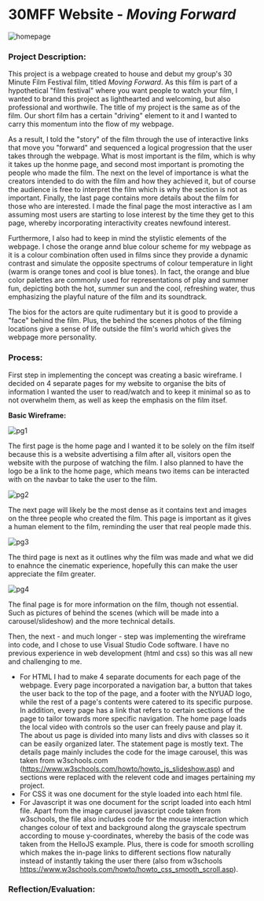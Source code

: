 # 30MFF Website - _Moving Forward_

![homepage](https://user-images.githubusercontent.com/98512628/192147912-824ab73a-44b6-4333-a3c9-fb05ce0c9bc9.png)

### Project Description:

This project is a webpage created to house and debut my group's 30 Minute Film Festival film, titled *Moving Forward*. As this film is part of a hypothetical "film festival" where you want people to watch your film, I wanted to brand this project as lighthearted and welcoming, but also professional and worthwile. The title of my project is the same as of the film. Our short film has a certain "driving" element to it and I wanted to carry this momentum into the flow of my webpage.

As a result, I told the "story" of the film through the use of interactive links that move you "forward" and sequenced a logical progression that the user takes through the webpage. What is most important is the film, which is why it takes up the honme page, and second most important is promoting the people who made the film. The next on the level of importance is what the creators intended to do with the film and how they achieved it, but of course the audience is free to interpret the film which is why the section is not as important. Finally, the last page contains more details about the film for those who are interested. I made the final page the most interactive as I am assuming most users are starting to lose interest by the time they get to this page, whereby incorporating interactivity creates newfound interest.

Furthermore, I also had to keep in mind the stylistic elements of the webpage. I chose the orange annd blue colour scheme for my webpage as it is a colour combination often used in films since they provide a dynamic contrast and simulate the opposite spectrums of colour temperature in light (warm is orange tones and cool is blue tones). In fact, the orange and blue color palettes are commonly used for representations of play and summer fun, depicting both the hot, summer sun and the cool, refreshing water, thus emphasizing the playful nature of the film and its soundtrack.

The bios for the actors are quite rudimentary but it is good to provide a "face" behind the film. Plus, the behind the scenes photos of the filming locations give a sense of life outside the film's world which gives the webpage more personality.

### Process:

First step in implementing the concept was creating a basic wireframe. I decided on 4 separate pages for my website to organise the bits of information I wanted the user to read/watch and to keep it minimal so as to not overwhelm them, as well as keep the emphasis on the film itsef.

**Basic Wireframe:**

![pg1](https://user-images.githubusercontent.com/98512628/192146591-19fa4f36-fde5-4641-934c-d8e82af71952.png)

The first page is the home page and I wanted it to be solely on the film itself because this is a website advertising a film after all, visitors open the website with the purpose of watching the film. I also planned to have the logo be a link to the home page, which means two items can be interacted with on the navbar to take the user to the film.

![pg2](https://user-images.githubusercontent.com/98512628/192146622-bb652e58-ce07-405e-8b0c-5440dcab437f.png)

The next page will likely be the most dense as it contains text and images on the three people who created the film. This page is important as it gives a human element to the film, reminding the user that real people made this.

![pg3](https://user-images.githubusercontent.com/98512628/192146650-a302b3a3-9e87-4b41-a435-e1b68fb2b3ff.png)

The third page is next as it outlines why the film was made and what we did to enahnce the cinematic experience, hopefully this can make the user appreciate the film greater.

![pg4](https://user-images.githubusercontent.com/98512628/192146682-49a88f4a-e284-4272-b468-1dbe4773543d.png)

The final page is for more information on the film, though not essential. Such as pictures of behind the scenes (which will be made into a carousel/slideshow) and the more technical details.

Then, the next - and much longer - step was implementing the wireframe into code, and I chose to use Visual Studio Code software. I have no previous experience in web development (html and css) so this was all new and challenging to me.

* For HTML I had to make 4 separate documents for each page of the webpage. Every page incorporated a navigation bar, a button that takes the user back to the top of the page, and a footer with the NYUAD logo, while the rest of a page's contents were catered to its specific purpose. In addition, every page has a link that refers to certain sections of the page to tailor towards more specific navigation. The home page loads the local video with controls so the user can freely pause and play it. The about us page is divided into many lists and divs with classes so it can be easily organized later. The statement page is mostly text. The details page mainly includes the code for the image carousel, this was taken from w3schools.com (https://www.w3schools.com/howto/howto_js_slideshow.asp) and sections were replaced with the relevent code and images pertaining my project.
* For CSS it was one document for the style loaded into each html file.
* For Javascript it was one document for the script loaded into each html file. Apart from the image carousel javascript code taken from w3schools, the file also includes code for the mouse interaction which changes colour of text and background along the grayscale spectrum according to mouse y-coordinates, whereby the basis of the code was taken from the HelloJS example. Plus, there is code for smooth scrolling which makes the in-page links to different sections flow naturally instead of instantly taking the user there (also from w3schools https://www.w3schools.com/howto/howto_css_smooth_scroll.asp).

### Reflection/Evaluation:

